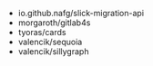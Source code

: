- io.github.nafg/slick-migration-api
- morgaroth/gitlab4s
- tyoras/cards
- valencik/sequoia
- valencik/sillygraph
